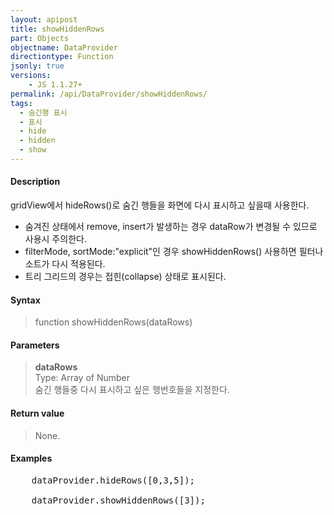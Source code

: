 ```yaml
---
layout: apipost
title: showHiddenRows
part: Objects
objectname: DataProvider
directiontype: Function
jsonly: true
versions:
    - JS 1.1.27+
permalink: /api/DataProvider/showHiddenRows/
tags:
  - 숨긴행 표시
  - 표시
  - hide
  - hidden
  - show
---
```



#### Description

 gridView에서 hideRows()로 숨긴 행들을 화면에 다시 표시하고 싶을때 사용한다.    
 * 숨겨진 상태에서 remove, insert가 발생하는 경우 dataRow가 변경될 수 있므로 사용시 주의한다.  
 * filterMode, sortMode:"explicit"인 경우 showHiddenRows() 사용하면 필터나 소트가 다시 적용된다.  
 * 트리 그리드의 경우는 접힌(collapse) 상태로 표시된다.  

#### Syntax

> function showHiddenRows(dataRows)  

#### Parameters

> **dataRows**  
> Type: Array of Number  
> 숨긴 행들중 다시 표시하고 싶은 행번호들을 지정한다.   

#### Return value

> None.  

#### Examples 

<pre class="prettyprint">
    dataProvider.hideRows([0,3,5]);

    dataProvider.showHiddenRows([3]);
</pre>

